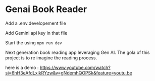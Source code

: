 # Genai Book Reader

Add a .env.developement file

Add Gemini api key in that file

Start the using `npm run dev`


Next generation book reading app leveraging Gen AI. The gola of this project is to re imagine the reading process.

here is a demo : https://www.youtube.com/watch?si=6hH3eAfdLxIkRYzw&v=gNdemhQOPSk&feature=youtu.be
